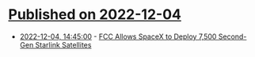 # [Published on 2022-12-04](index.md)

* [2022-12-04, 14:45:00](https://soylentnews.org/article.pl?sid=22/12/03/1846227&from=rss) - [FCC Allows SpaceX to Deploy 7,500 Second-Gen Starlink Satellites](https://soylentnews.org/article.pl?sid=22/12/03/1846227&from=rss)
